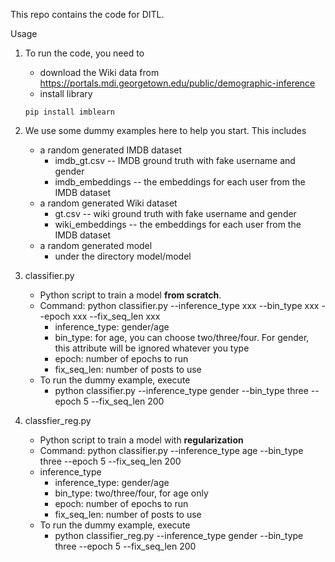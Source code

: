 This repo contains the code for DITL.

Usage
1. To run the code, you need to 
	* download the Wiki data from https://portals.mdi.georgetown.edu/public/demographic-inference  
	* install library
	```
	pip install imblearn
	```

2. We use some dummy examples here to help you start. This includes
	* a random generated IMDB dataset
		* imdb_gt.csv -- IMDB ground truth with fake username and gender
		* imdb_embeddings -- the embeddings for each user from the IMDB dataset
	* a random generated Wiki dataset
		* gt.csv -- wiki ground truth with fake username and gender
		* wiki_embeddings -- the embeddings for each user from the IMDB dataset
	* a random generated model
		* under the directory model/model
		
3. classifier.py  
	* Python script to train a model **from scratch**.  
	* Command: python classifier.py --inference_type xxx --bin_type xxx --epoch xxx --fix_seq_len xxx
	  	* inference_type: gender/age
		* bin_type: for age, you can choose two/three/four. For gender, this attribute will be ignored whatever you type
		* epoch: number of epochs to run
		* fix_seq_len: number of posts to use
	* To run the dummy example, execute 
		* python classifier.py --inference_type gender --bin_type three --epoch 5 --fix_seq_len 200
4. classfier_reg.py  
	* Python script to train a model with **regularization**  
	* Command: python classifier.py --inference_type age --bin_type three --epoch 5 --fix_seq_len 200  
	* inference_type
		* inference_type: gender/age
		* bin_type: two/three/four, for age only
		* epoch: number of epochs to run
		* fix_seq_len: number of posts to use
	* To run the dummy example, execute 
		* python classifier_reg.py --inference_type gender --bin_type three --epoch 5 --fix_seq_len 200
		
